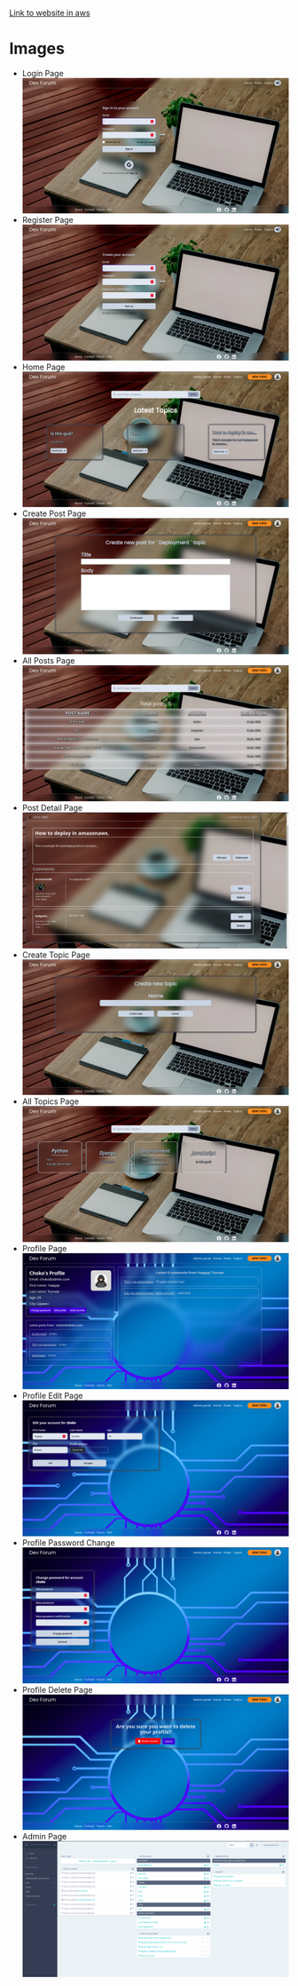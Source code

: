 [Link to website in aws](http://ec2-13-51-90-106.eu-north-1.compute.amazonaws.com/)

# Images

- Login Page
![Login Page](site%20images/login-page.png)
- Register Page
![Register Page](site%20images/sign-up-page.png)
- Home Page
![Home page](site%20images/home-page.png)
- Create Post Page
![Home page](site%20images/create-post-page.png)
- All Posts Page
![Home page](site%20images/posts-page.png)
- Post Detail Page
![Home page](site%20images/post-detail-page.png)
- Create Topic Page
![Home page](site%20images/create-topic-page.png)
- All Topics Page
![Home page](site%20images/topics-page.png)
- Profile Page
![Home page](site%20images/profile-page.png)
- Profile Edit Page
![Home page](site%20images/profile-edit.png)
- Profile Password Change
![Home page](site%20images/profile-change-password.png)
- Profile Delete Page
![Home page](site%20images/profile-delete.png)
- Admin Page
![Home page](site%20images/admin-page.png)

